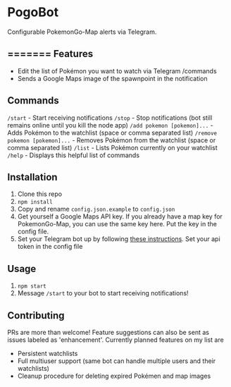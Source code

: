 PogoBot
=======

Configurable PokemonGo-Map alerts via Telegram.

=======
Features
--------

* Edit the list of Pokémon you want to watch via Telegram /commands
* Sends a Google Maps image of the spawnpoint in the notification

Commands
--------

`/start` - Start receiving notifications
`/stop` - Stop notifications (bot still remains online until you kill the node app)
`/add pokemon [pokemon]...` - Adds Pokémon to the watchlist (space or comma separated list)
`/remove pokemon [pokemon]...` - Removes Pokémon from the watchlist (space or comma separated list)
`/list` - Lists Pokémon currently on your watchlist
`/help` - Displays this helpful list of commands

Installation
------------

1. Clone this repo
2. `npm install`
3. Copy and rename `config.json.example` to `config.json`
4. Get yourself a Google Maps API key. If you already have a map key for PokemonGo-Map, you can use the same key here. Put the key in the config file.
5. Set your Telegram bot up by following [these instructions](https://core.telegram.og/bots#3-how-do-i-create-a-bot). Set your api token in the config file

Usage
-----

1. `npm start`
2. Message `/start` to your bot to start receiving notifications!

Contributing
------------

PRs are more than welcome! Feature suggestions can also be sent as issues labeled as 'enhancement'.
Currently planned features on my list are

* Persistent watchlists
* Full multiuser support (same bot can handle multiple users and their watchlists)
* Cleanup procedure for deleting expired Pokémen and map images
